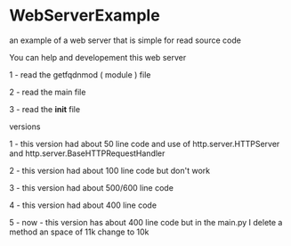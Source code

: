 # WebServerExample
an example of a web server that is simple for read source code

You can help and developement this web server

1 - read the getfqdnmod ( module ) file

2 - read the main file

3 - read the __init__ file

versions 

1 - this version had about 50 line code and use of http.server.HTTPServer and http.server.BaseHTTPRequestHandler 

2 - this version had about 100 line code but don't work

3 - this version had about 500/600 line code

4 - this version had about 400 line code

5 - now - this version has about 400 line code but in the main.py I delete a method an space of 11k change to 10k
